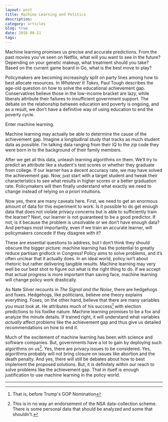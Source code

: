 ```yaml
---
layout: post
title: Machine Learning and Politics
description: 
category: articles
blog: true
date: 2016-08-21
tags: 
---
```



Machine learning promises us precise and accurate predictions. From the past movies you’ve seen on Netflix, what will you want to see in the future? Depending on your genetic makeup, what treatment should you take? Based on the current game board in Go, what is the best move to play? 

Policymakers are becoming increasingly split on party lines among how to best allocate resources. In *Whatever It Takes*, Paul Tough describes the age-old question on how to solve the educational achievement gap. Conservatives believe those in the low-income bracket are lazy, while liberals attribute their failures to insufficient government support. The debate on the relationship between education and poverty is ongoing, and as a result, we don’t have a definitive way of using education to end the poverty cycle.

Enter machine learning. 

Machine learning may actually be able to determine the cause of the achievement gap. Imagine a longitudinal study that tracks as much student data as possible. I’m talking data ranging from their IQ to the zip code they were born in to the background of their family members. 

After we get all this data, unleash learning algorithms on them. We’ll try to predict an attribute like a student's test scores or whether they graduate from college. If our learner has a decent accuracy rate, we may have solved the achievement gap. Now, just start with a target student and tweak their characteristics to see what results in higher scores or a better graduation rate. Policymakers will then finally understand what exactly we need to change instead of relying on *a priori* intuitions.

Now yes, there are many caveats here. First, we need to get an enormous amount of data for this experiment to work. Is it possible to do get enough data that does not violate privacy concerns but is able to sufficiently train the learner? Next, our learner is not guaranteed to be a good predictor. If not, is it because the problem is unsolvable or we don’t have enough data? And perhaps most importantly, even if we train an accurate learner, will policymakers concede if they disagree with it?

These are essential questions to address, but I don’t think they should obscure the bigger picture: machine learning has the potential to greatly reduce partisan gridlock in Congress! Policy aims to solve problems, and it’s often unclear that it actually does. In an ideal world, policy isn’t about rhetoric but rather delivering tangible results. Machine learning may very well be our best shot to figure out what is the right thing to do. If we accept that actual progress is more important than saving face, machine learning will change policy work drastically.

As Nate Silver recounts in *The Signal and the Noise*, there are hedgehogs and foxes. Hedgehogs, like politicians, believe one theory explains everything. Foxes, on the other hand, believe that there are many variables you must look at. He attributes much of his success[^1] with election predictions to his foxlike nature. Machine learning promises to be a fox and analyze the minute details. If trained right, it will understand what variables *actually* affect problems like the achievement gap and thus give us detailed recommendations on how to end it.

Much of the excitement of machine learning has been with science and software companies. But, governments have a lot to gain by deploying such algorithms on us[^2]. Yes, there are privacy issues to be considered. Yes, algorithms probably will not bring closure on issues like abortion and the death penalty. And yes, there will still be debates about how to best implement the proposed solutions. But, it is definitely within our reach to solve problems like the achievement gap. That in itself is enough justification to use machine learning in the policy world.


---

[^1]: That is, before Trump's GOP Nomination

[^2]: This is in no way an endorsement of the NSA data-collection scheme. There is some personal data that should be analyzed and some that shouldn't.


